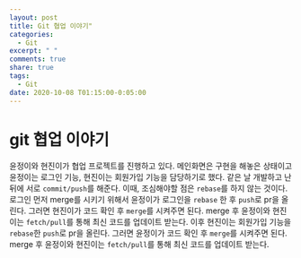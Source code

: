 ```yaml
---
layout: post
title: Git 협업 이야기"
categories:
  - Git
excerpt: " "
comments: true
share: true
tags:
  - Git
date: 2020-10-08 T01:15:00-0:05:00
---
```


# git 협업 이야기 

윤정이와 현진이가 협업 프로젝트를 진행하고 있다.
메인화면은 구현을 해놓은 상태이고 윤정이는 로그인 기능, 현진이는 회원가입 기능을 담당하기로 했다.
같은 날 개발하고 난 뒤에 서로 `commit/push`를 해준다. 이때, 조심해야할 점은 `rebase`를 하지 않는 것이다.
로그인 먼저 merge를 시키기 위해서 윤정이가 로그인을 `rebase` 한 후 `push`로 pr을 올린다.
그러면 현진이가 코드 확인 후 `merge`를 시켜주면 된다.
merge 후 윤정이와 현진이는 `fetch/pull`를 통해 최신 코드를 업데이트 받는다.
이후 현진이는 회원가입 기능을 `rebase`한 `push`로 pr을 올린다.
그러면 윤정이가 코드 확인 후 `merge`를 시켜주면 된다.
merge 후 윤정이와 현진이는 `fetch/pull`를 통해 최신 코드를 업데이트 받는다.
